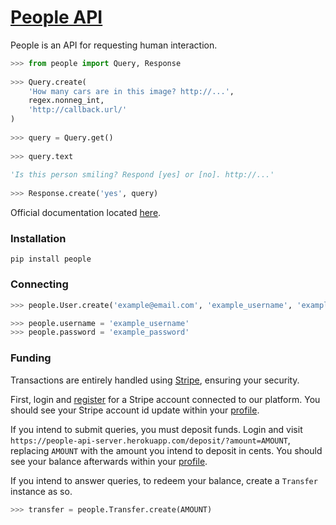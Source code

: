 # [People API](https://people.launchaco.com/)

People is an API for requesting human interaction.

```python
>>> from people import Query, Response
 
>>> Query.create(
    'How many cars are in this image? http://...',
    regex.nonneg_int,
    'http://callback.url/'
)
 
>>> query = Query.get()
 
>>> query.text
 
'Is this person smiling? Respond [yes] or [no]. http://...'
 
>>> Response.create('yes', query)
```

Official documentation located [here](https://people.readthedocs.io).


### Installation

```
pip install people
```

### Connecting

```python
>>> people.User.create('example@email.com', 'example_username', 'example_password')

>>> people.username = 'example_username'
>>> people.password = 'example_password'
```

### Funding

Transactions are entirely handled using [Stripe](https://stripe.com/), ensuring your security.

First, login and [register](https://people-api-server.herokuapp.com/register) for a Stripe account connected to our platform. You should see your Stripe account id update within your [profile](https://people-api-server.herokuapp.com/profile).

If you intend to submit queries, you must deposit funds. Login and visit `https://people-api-server.herokuapp.com/deposit/?amount=AMOUNT`, replacing `AMOUNT` with the amount you intend to deposit in cents. You should see your balance afterwards within your [profile](https://people-api-server.herokuapp.com/profile).

If you intend to answer queries, to redeem your balance, create a `Transfer` instance as so.

```python
>>> transfer = people.Transfer.create(AMOUNT) 
```


